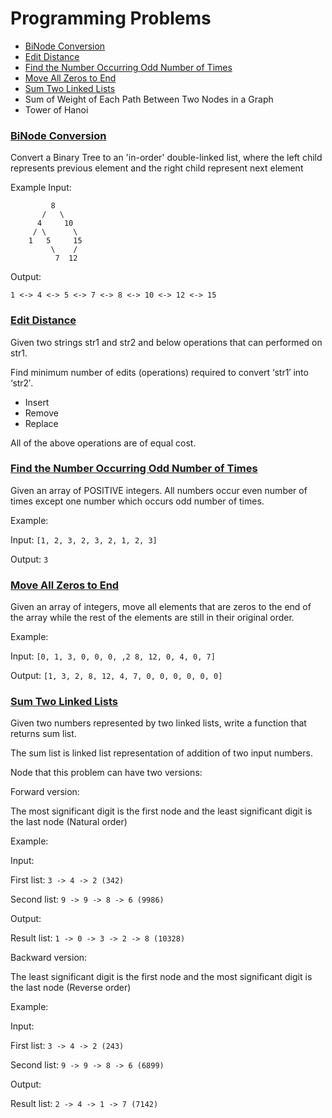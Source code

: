 # Programming Problems

* [BiNode Conversion](#binode-conversion)
* [Edit Distance](#edit-distance)
* [Find the Number Occurring Odd Number of Times](#find-the-number-occurring-odd-number-of-times)
* [Move All Zeros to End](#move-all-zeros-to-end)
* [Sum Two Linked Lists](#sum-two-linked-lists)
* Sum of Weight of Each Path Between Two Nodes in a Graph
* Tower of Hanoi

### [BiNode Conversion](BiNodeConversion.java)

Convert a Binary Tree to an 'in-order' double-linked list, where the left child represents previous element and the right child represent next element

Example Input: 
```
         8
       /   \
      4     10
     / \      \
    1   5     15
         \    /
          7  12
```
Output:
```
1 <-> 4 <-> 5 <-> 7 <-> 8 <-> 10 <-> 12 <-> 15
```

### [Edit Distance](EditDistance.java)

Given two strings str1 and str2 and below operations that can performed on str1. 

Find minimum number of edits (operations) required to convert ‘str1′ into ‘str2′.
* Insert
* Remove
* Replace

All of the above operations are of equal cost.

### [Find the Number Occurring Odd Number of Times](FindTheNumberOccurringOddNumberOfTimes.java)

Given an array of POSITIVE integers. 
All numbers occur even number of times except one number which occurs odd number of times. 

Example:

Input: `[1, 2, 3, 2, 3, 2, 1, 2, 3]`

Output: `3`   

### [Move All Zeros to End](MoveAllZerosToEnd.java)

Given an array of integers, move all elements that are zeros to the end of the array while the rest of the elements are still in their original order.

Example:

Input: `[0, 1, 3, 0, 0, 0, ,2 8, 12, 0, 4, 0, 7]`

Output: `[1, 3, 2, 8, 12, 4, 7, 0, 0, 0, 0, 0, 0]`

### [Sum Two Linked Lists](SumLinkedLists.java)

Given two numbers represented by two linked lists, write a function that returns sum list. 

The sum list is linked list representation of addition of two input numbers. 

Node that this problem can have two versions:

Forward version:

The most significant digit is the first node and the least significant digit is the last node (Natural order)

Example: 

Input:

First list:  `3 -> 4 -> 2 (342)`

Second list: `9 -> 9 -> 8 -> 6 (9986)`

Output:

Result list: `1 -> 0 -> 3 -> 2 -> 8 (10328)`



Backward version:

The least significant digit is the first node and the most significant digit is the last node (Reverse order)

Example: 

Input:

First list: `3 -> 4 -> 2 (243)`

Second list: `9 -> 9 -> 8 -> 6 (6899)`

Output:

Result list: `2 -> 4 -> 1 -> 7 (7142)`

